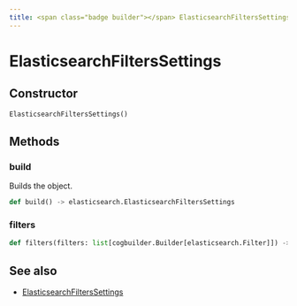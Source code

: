 ```yaml
---
title: <span class="badge builder"></span> ElasticsearchFiltersSettings
---
```

# <span class="badge builder"></span> ElasticsearchFiltersSettings

## Constructor

```python
ElasticsearchFiltersSettings()
```
## Methods

### <span class="badge object-method"></span> build

Builds the object.

```python
def build() -> elasticsearch.ElasticsearchFiltersSettings
```

### <span class="badge object-method"></span> filters

```python
def filters(filters: list[cogbuilder.Builder[elasticsearch.Filter]]) -> typing.Self
```

## See also

 * <span class="badge object-type-class"></span> [ElasticsearchFiltersSettings](./object-ElasticsearchFiltersSettings.md)

